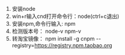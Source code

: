 1. 安装node
2. win+r输入cnd打开命令行：node(ctrl+c退出)
3. 安装npm,命令行输入: npm
4. 检测版本号： node-v npm-v
5. 转淘宝镜像： npm install -g cnpm --registry=https://registry.npm.taobao.org

